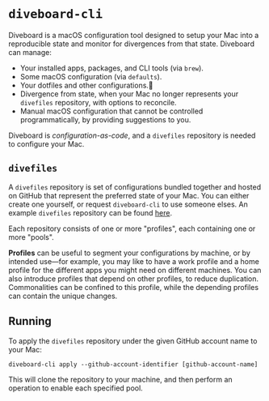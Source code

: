 # `diveboard-cli`

Diveboard is a macOS configuration tool designed to setup your Mac into a reproducible state and monitor for divergences from that state.
Diveboard can manage:

* Your installed apps, packages, and CLI tools (via `brew`).
* Some macOS configuration (via `defaults`).
* Your dotfiles and other configurations.
* Divergence from state, when your Mac no longer represents your `divefiles` repository, with options to reconcile.
* Manual macOS configuration that cannot be controlled programmatically, by providing suggestions to you.

Diveboard is _configuration-as-code_, and a `divefiles` repository is needed to configure your Mac.


## `divefiles`

A `divefiles` repository is set of configurations bundled together and hosted on GitHub that represent the preferred state of your Mac. 
You can either create one yourself, or request `diveboard-cli` to use someone elses.
An example `divefiles` repository can be found [here](https://github.com/lukeify/divefiles).

Each repository consists of one or more "profiles", each containing one or more "pools".

**Profiles** can be useful to segment your configurations by machine, or by intended use—for example, you may like to have a work profile and a home profile for the different apps you might need on different machines.
You can also introduce profiles that depend on other profiles, to reduce duplication. Commonalities can be confined to this profile, while the depending profiles can contain the unique changes.

## Running

To apply the `divefiles` repository under the given GitHub account name to your Mac:

```shell
diveboard-cli apply --github-account-identifier [github-account-name]
```

This will clone the repository to your machine, and then perform an operation to enable each specified pool.
